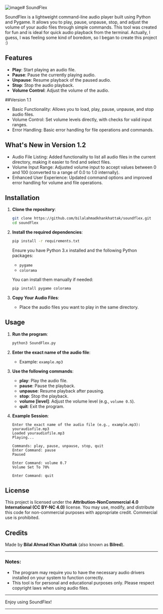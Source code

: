 ![image](https://github.com/user-attachments/assets/a3ad39ee-35db-4b13-9b89-3c90f18be776)# SoundFlex

SoundFlex is a lightweight command-line audio player built using Python and Pygame. It allows you to play, pause, unpause, stop, and adjust the volume of your audio files through simple commands. This tool was created for fun and is ideal for quick audio playback from the terminal.
Actually, I guess, I was feeling some kind of boredom, so I began to create this project :)

## Features
- **Play**: Start playing an audio file.
- **Pause**: Pause the currently playing audio.
- **Unpause**: Resume playback of the paused audio.
- **Stop**: Stop the audio playback.
- **Volume Control**: Adjust the volume of the audio.

##Version 1.1
- Basic Functionality: Allows you to load, play, pause, unpause, and stop audio files.
- Volume Control: Set volume levels directly, with checks for valid input ranges.
- Error Handling: Basic error handling for file operations and commands.

## What's New in Version 1.2
- Audio File Listing: Added functionality to list all audio files in the current directory, making it easier to find and select files.
- Volume Input Range: Adjusted volume input to accept values between 0 and 100 (converted to a range of 0.0 to 1.0 internally).
- Enhanced User Experience: Updated command options and improved error handling for volume and file operations.


## Installation

1. **Clone the repository**:
    ```sh
    git clone https://github.com/bilalahmadkhankhattak/soundflex.git
    cd soundflex
    ```

2. **Install the required dependencies**:
    ```sh
    pip install -r requirements.txt
    ```

    Ensure you have Python 3.x installed and the following Python packages:
    - `pygame`
    - `colorama`

    You can install them manually if needed:
    ```sh
    pip install pygame colorama
    ```

3. **Copy Your Audio Files**:
    - Place the audio files you want to play in the same directory.

## Usage

1. **Run the program**:
    ```sh
    python3 SoundFlex.py
    ```

2. **Enter the exact name of the audio file**:
    - Example: `example.mp3`
  
3. **Use the following commands**:
    - **play**: Play the audio file.
    - **pause**: Pause the playback.
    - **unpause**: Resume playback after pausing.
    - **stop**: Stop the playback.
    - **volume [level]**: Adjust the volume level (e.g., `volume 0.5`).
    - **quit**: Exit the program.

4. **Example Session**:
    ```
    Enter the exact name of the audio file (e.g., example.mp3): youraudiofile.mp3
    Loaded youraudiofile.mp3
    Playing...

    Commands: play, pause, unpause, stop, quit
    Enter Command: pause
    Paused

    Enter Command: volume 0.7
    Volume Set To 70%

    Enter Command: quit
    ```

## License

This project is licensed under the **Attribution-NonCommercial 4.0 International (CC BY-NC 4.0)** license. You may use, modify, and distribute this code for non-commercial purposes with appropriate credit. Commercial use is prohibited.

## Credits

Made by **Bilal Ahmad Khan Khattak** (also known as **Bilred**). 

---

### Notes:
- The program may require you to have the necessary audio drivers installed on your system to function correctly.
- This tool is for personal and educational purposes only. Please respect copyright laws when using audio files.

---

Enjoy using SoundFlex!

--- 
